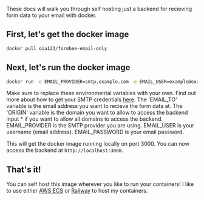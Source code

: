 These docs will walk you through self hosting just a backend for recieving form data to your email with docker.

## First, let's get the docker image

```bash
docker pull oia123/formbee-email-only
```

## Next, let's run the docker image

```bash
docker run -e EMAIL_PROVIDER=smtp.example.com -e EMAIL_USER=example@example.com -e EMAIL_PASSWORD=Password -e EMAIL_TO=example@example.com -e ORIGIN=* -p 3000:3000 oia123/formbee-email-only
```
Make sure to replace these environmental variables with your own. Find out more about how to get your SMTP credentials [here](https://docs.formbee.dev/docs/self-hosting/smtp). The 'EMAIL_TO' variable is the email address you want to recieve the form data at. The 'ORIGIN' variable is the domain you want to allow to access the backend input * if you want to allow all domains to access the backend. EMAIL_PROVIDER is the SMTP provider you are using. EMAIL_USER is your username (email address). EMAIL_PASSWORD is your email  password.

This will get the docker image running locally on port 3000. You can now access the backend at `http://localhost:3000`.
## That's it!

You can self host this image wherever you like to run your containers! I like to use either [AWS ECS](https://aws.amazon.com/ecs/) or [Railway](https://railway.app/) to host my containers.